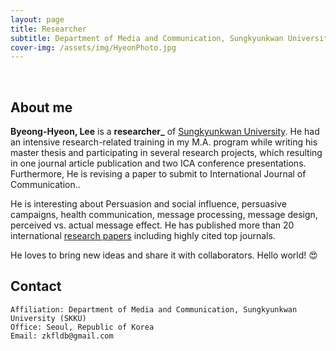 ```yaml
---
layout: page
title: Researcher
subtitle: Department of Media and Communication, Sungkyunkwan University (SKKU)
cover-img: /assets/img/HyeonPhoto.jpg
---
```


<br/>

## About me

**Byeong-Hyeon, Lee** is a **researcher_** of [Sungkyunkwan University](https://https://www.skku.edu/skku/index.do). He had an intensive research-related training in my M.A. program while writing his master thesis and participating in several research projects, which resulting in one journal article publication and two ICA conference presentations. Furthermore, He is revising a paper to submit to International Journal of Communication..

He is interesting about Persuasion and social influence, persuasive campaigns, health communication, message processing, message design, perceived vs. actual message effect. He has published more than 20 international [research papers](https://scholar.google.com/citations?user=seokhoson) including highly cited top journals. 


He loves to bring new ideas and share it with collaborators. Hello world! &#128525;

## Contact

```
Affiliation: Department of Media and Communication, Sungkyunkwan University (SKKU)
Office: Seoul, Republic of Korea
Email: zkfldb@gmail.com
```
